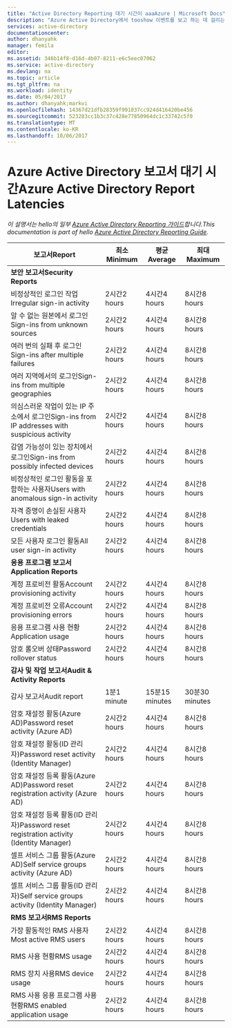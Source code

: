 ```yaml
---
title: "Active Directory Reporting 대기 시간이 aaaAzure | Microsoft Docs"
description: "Azure Active Directory에서 tooshow 이벤트를 보고 하는 데 걸리는 시간"
services: active-directory
documentationcenter: 
author: dhanyahk
manager: femila
editor: 
ms.assetid: 346b14f8-d16d-4b07-8211-e6c5eec07062
ms.service: active-directory
ms.devlang: na
ms.topic: article
ms.tgt_pltfrm: na
ms.workload: identity
ms.date: 05/04/2017
ms.author: dhanyahk;markvi
ms.openlocfilehash: 14367d21dfb28359f991037cc924d416420be456
ms.sourcegitcommit: 523283cc1b3c37c428e77850964dc1c33742c5f0
ms.translationtype: MT
ms.contentlocale: ko-KR
ms.lasthandoff: 10/06/2017
---
```

# <a name="azure-active-directory-report-latencies"></a><span data-ttu-id="9f372-103">Azure Active Directory 보고서 대기 시간</span><span class="sxs-lookup"><span data-stu-id="9f372-103">Azure Active Directory Report Latencies</span></span>
<span data-ttu-id="9f372-104">*이 설명서는 hello의 일부 [Azure Active Directory Reporting 가이드](active-directory-reporting-guide.md)합니다.*</span><span class="sxs-lookup"><span data-stu-id="9f372-104">*This documentation is part of hello [Azure Active Directory Reporting Guide](active-directory-reporting-guide.md).*</span></span>

| <span data-ttu-id="9f372-105">보고서</span><span class="sxs-lookup"><span data-stu-id="9f372-105">Report</span></span> | <span data-ttu-id="9f372-106">최소</span><span class="sxs-lookup"><span data-stu-id="9f372-106">Minimum</span></span> | <span data-ttu-id="9f372-107">평균</span><span class="sxs-lookup"><span data-stu-id="9f372-107">Average</span></span> | <span data-ttu-id="9f372-108">최대</span><span class="sxs-lookup"><span data-stu-id="9f372-108">Maximum</span></span> |
| --- | --- | --- | --- |
| <span data-ttu-id="9f372-109">**보안 보고서**</span><span class="sxs-lookup"><span data-stu-id="9f372-109">**Security Reports**</span></span> | | | |
| <span data-ttu-id="9f372-110">비정상적인 로그인 작업</span><span class="sxs-lookup"><span data-stu-id="9f372-110">Irregular sign-in activity</span></span> |<span data-ttu-id="9f372-111">2시간</span><span class="sxs-lookup"><span data-stu-id="9f372-111">2 hours</span></span> |<span data-ttu-id="9f372-112">4시간</span><span class="sxs-lookup"><span data-stu-id="9f372-112">4 hours</span></span> |<span data-ttu-id="9f372-113">8시간</span><span class="sxs-lookup"><span data-stu-id="9f372-113">8 hours</span></span> |
| <span data-ttu-id="9f372-114">알 수 없는 원본에서 로그인</span><span class="sxs-lookup"><span data-stu-id="9f372-114">Sign-ins from unknown sources</span></span> |<span data-ttu-id="9f372-115">2시간</span><span class="sxs-lookup"><span data-stu-id="9f372-115">2 hours</span></span> |<span data-ttu-id="9f372-116">4시간</span><span class="sxs-lookup"><span data-stu-id="9f372-116">4 hours</span></span> |<span data-ttu-id="9f372-117">8시간</span><span class="sxs-lookup"><span data-stu-id="9f372-117">8 hours</span></span> |
| <span data-ttu-id="9f372-118">여러 번의 실패 후 로그인</span><span class="sxs-lookup"><span data-stu-id="9f372-118">Sign-ins after multiple failures</span></span> |<span data-ttu-id="9f372-119">2시간</span><span class="sxs-lookup"><span data-stu-id="9f372-119">2 hours</span></span> |<span data-ttu-id="9f372-120">4시간</span><span class="sxs-lookup"><span data-stu-id="9f372-120">4 hours</span></span> |<span data-ttu-id="9f372-121">8시간</span><span class="sxs-lookup"><span data-stu-id="9f372-121">8 hours</span></span> |
| <span data-ttu-id="9f372-122">여러 지역에서의 로그인</span><span class="sxs-lookup"><span data-stu-id="9f372-122">Sign-ins from multiple geographies</span></span> |<span data-ttu-id="9f372-123">2시간</span><span class="sxs-lookup"><span data-stu-id="9f372-123">2 hours</span></span> |<span data-ttu-id="9f372-124">4시간</span><span class="sxs-lookup"><span data-stu-id="9f372-124">4 hours</span></span> |<span data-ttu-id="9f372-125">8시간</span><span class="sxs-lookup"><span data-stu-id="9f372-125">8 hours</span></span> |
| <span data-ttu-id="9f372-126">의심스러운 작업이 있는 IP 주소에서 로그인</span><span class="sxs-lookup"><span data-stu-id="9f372-126">Sign-ins from IP addresses with suspicious activity</span></span> |<span data-ttu-id="9f372-127">2시간</span><span class="sxs-lookup"><span data-stu-id="9f372-127">2 hours</span></span> |<span data-ttu-id="9f372-128">4시간</span><span class="sxs-lookup"><span data-stu-id="9f372-128">4 hours</span></span> |<span data-ttu-id="9f372-129">8시간</span><span class="sxs-lookup"><span data-stu-id="9f372-129">8 hours</span></span> |
| <span data-ttu-id="9f372-130">감염 가능성이 있는 장치에서 로그인</span><span class="sxs-lookup"><span data-stu-id="9f372-130">Sign-ins from possibly infected devices</span></span> |<span data-ttu-id="9f372-131">2시간</span><span class="sxs-lookup"><span data-stu-id="9f372-131">2 hours</span></span> |<span data-ttu-id="9f372-132">4시간</span><span class="sxs-lookup"><span data-stu-id="9f372-132">4 hours</span></span> |<span data-ttu-id="9f372-133">8시간</span><span class="sxs-lookup"><span data-stu-id="9f372-133">8 hours</span></span> |
| <span data-ttu-id="9f372-134">비정상적인 로그인 활동을 포함하는 사용자</span><span class="sxs-lookup"><span data-stu-id="9f372-134">Users with anomalous sign-in activity</span></span> |<span data-ttu-id="9f372-135">2시간</span><span class="sxs-lookup"><span data-stu-id="9f372-135">2 hours</span></span> |<span data-ttu-id="9f372-136">4시간</span><span class="sxs-lookup"><span data-stu-id="9f372-136">4 hours</span></span> |<span data-ttu-id="9f372-137">8시간</span><span class="sxs-lookup"><span data-stu-id="9f372-137">8 hours</span></span> |
| <span data-ttu-id="9f372-138">자격 증명이 손실된 사용자</span><span class="sxs-lookup"><span data-stu-id="9f372-138">Users with leaked credentials</span></span> |<span data-ttu-id="9f372-139">2시간</span><span class="sxs-lookup"><span data-stu-id="9f372-139">2 hours</span></span> |<span data-ttu-id="9f372-140">4시간</span><span class="sxs-lookup"><span data-stu-id="9f372-140">4 hours</span></span> |<span data-ttu-id="9f372-141">8시간</span><span class="sxs-lookup"><span data-stu-id="9f372-141">8 hours</span></span> |
| <span data-ttu-id="9f372-142">모든 사용자 로그인 활동</span><span class="sxs-lookup"><span data-stu-id="9f372-142">All user sign-in activity</span></span> |<span data-ttu-id="9f372-143">2시간</span><span class="sxs-lookup"><span data-stu-id="9f372-143">2 hours</span></span> |<span data-ttu-id="9f372-144">4시간</span><span class="sxs-lookup"><span data-stu-id="9f372-144">4 hours</span></span> |<span data-ttu-id="9f372-145">8시간</span><span class="sxs-lookup"><span data-stu-id="9f372-145">8 hours</span></span> |
| <span data-ttu-id="9f372-146">**응용 프로그램 보고서**</span><span class="sxs-lookup"><span data-stu-id="9f372-146">**Application Reports**</span></span> | | | |
| <span data-ttu-id="9f372-147">계정 프로비전 활동</span><span class="sxs-lookup"><span data-stu-id="9f372-147">Account provisioning activity</span></span> |<span data-ttu-id="9f372-148">2시간</span><span class="sxs-lookup"><span data-stu-id="9f372-148">2 hours</span></span> |<span data-ttu-id="9f372-149">4시간</span><span class="sxs-lookup"><span data-stu-id="9f372-149">4 hours</span></span> |<span data-ttu-id="9f372-150">8시간</span><span class="sxs-lookup"><span data-stu-id="9f372-150">8 hours</span></span> |
| <span data-ttu-id="9f372-151">계정 프로비전 오류</span><span class="sxs-lookup"><span data-stu-id="9f372-151">Account provisioning errors</span></span> |<span data-ttu-id="9f372-152">2시간</span><span class="sxs-lookup"><span data-stu-id="9f372-152">2 hours</span></span> |<span data-ttu-id="9f372-153">4시간</span><span class="sxs-lookup"><span data-stu-id="9f372-153">4 hours</span></span> |<span data-ttu-id="9f372-154">8시간</span><span class="sxs-lookup"><span data-stu-id="9f372-154">8 hours</span></span> |
| <span data-ttu-id="9f372-155">응용 프로그램 사용 현황</span><span class="sxs-lookup"><span data-stu-id="9f372-155">Application usage</span></span> |<span data-ttu-id="9f372-156">2시간</span><span class="sxs-lookup"><span data-stu-id="9f372-156">2 hours</span></span> |<span data-ttu-id="9f372-157">4시간</span><span class="sxs-lookup"><span data-stu-id="9f372-157">4 hours</span></span> |<span data-ttu-id="9f372-158">8시간</span><span class="sxs-lookup"><span data-stu-id="9f372-158">8 hours</span></span> |
| <span data-ttu-id="9f372-159">암호 롤오버 상태</span><span class="sxs-lookup"><span data-stu-id="9f372-159">Password rollover status</span></span> |<span data-ttu-id="9f372-160">2시간</span><span class="sxs-lookup"><span data-stu-id="9f372-160">2 hours</span></span> |<span data-ttu-id="9f372-161">4시간</span><span class="sxs-lookup"><span data-stu-id="9f372-161">4 hours</span></span> |<span data-ttu-id="9f372-162">8시간</span><span class="sxs-lookup"><span data-stu-id="9f372-162">8 hours</span></span> |
| <span data-ttu-id="9f372-163">**감사 및 작업 보고서**</span><span class="sxs-lookup"><span data-stu-id="9f372-163">**Audit & Activity Reports**</span></span> | | | |
| <span data-ttu-id="9f372-164">감사 보고서</span><span class="sxs-lookup"><span data-stu-id="9f372-164">Audit report</span></span> |<span data-ttu-id="9f372-165">1분</span><span class="sxs-lookup"><span data-stu-id="9f372-165">1 minute</span></span> |<span data-ttu-id="9f372-166">15분</span><span class="sxs-lookup"><span data-stu-id="9f372-166">15 minutes</span></span> |<span data-ttu-id="9f372-167">30분</span><span class="sxs-lookup"><span data-stu-id="9f372-167">30 minutes</span></span> |
| <span data-ttu-id="9f372-168">암호 재설정 활동(Azure AD)</span><span class="sxs-lookup"><span data-stu-id="9f372-168">Password reset activity (Azure AD)</span></span> |<span data-ttu-id="9f372-169">2시간</span><span class="sxs-lookup"><span data-stu-id="9f372-169">2 hours</span></span> |<span data-ttu-id="9f372-170">4시간</span><span class="sxs-lookup"><span data-stu-id="9f372-170">4 hours</span></span> |<span data-ttu-id="9f372-171">8시간</span><span class="sxs-lookup"><span data-stu-id="9f372-171">8 hours</span></span> |
| <span data-ttu-id="9f372-172">암호 재설정 활동(ID 관리자)</span><span class="sxs-lookup"><span data-stu-id="9f372-172">Password reset activity (Identity Manager)</span></span> |<span data-ttu-id="9f372-173">2시간</span><span class="sxs-lookup"><span data-stu-id="9f372-173">2 hours</span></span> |<span data-ttu-id="9f372-174">4시간</span><span class="sxs-lookup"><span data-stu-id="9f372-174">4 hours</span></span> |<span data-ttu-id="9f372-175">8시간</span><span class="sxs-lookup"><span data-stu-id="9f372-175">8 hours</span></span> |
| <span data-ttu-id="9f372-176">암호 재설정 등록 활동(Azure AD)</span><span class="sxs-lookup"><span data-stu-id="9f372-176">Password reset registration activity (Azure AD)</span></span> |<span data-ttu-id="9f372-177">2시간</span><span class="sxs-lookup"><span data-stu-id="9f372-177">2 hours</span></span> |<span data-ttu-id="9f372-178">4시간</span><span class="sxs-lookup"><span data-stu-id="9f372-178">4 hours</span></span> |<span data-ttu-id="9f372-179">8시간</span><span class="sxs-lookup"><span data-stu-id="9f372-179">8 hours</span></span> |
| <span data-ttu-id="9f372-180">암호 재설정 등록 활동(ID 관리자)</span><span class="sxs-lookup"><span data-stu-id="9f372-180">Password reset registration activity (Identity Manager)</span></span> |<span data-ttu-id="9f372-181">2시간</span><span class="sxs-lookup"><span data-stu-id="9f372-181">2 hours</span></span> |<span data-ttu-id="9f372-182">4시간</span><span class="sxs-lookup"><span data-stu-id="9f372-182">4 hours</span></span> |<span data-ttu-id="9f372-183">8시간</span><span class="sxs-lookup"><span data-stu-id="9f372-183">8 hours</span></span> |
| <span data-ttu-id="9f372-184">셀프 서비스 그룹 활동(Azure AD)</span><span class="sxs-lookup"><span data-stu-id="9f372-184">Self service groups activity (Azure AD)</span></span> |<span data-ttu-id="9f372-185">2시간</span><span class="sxs-lookup"><span data-stu-id="9f372-185">2 hours</span></span> |<span data-ttu-id="9f372-186">4시간</span><span class="sxs-lookup"><span data-stu-id="9f372-186">4 hours</span></span> |<span data-ttu-id="9f372-187">8시간</span><span class="sxs-lookup"><span data-stu-id="9f372-187">8 hours</span></span> |
| <span data-ttu-id="9f372-188">셀프 서비스 그룹 활동(ID 관리자)</span><span class="sxs-lookup"><span data-stu-id="9f372-188">Self service groups activity (Identity Manager)</span></span> |<span data-ttu-id="9f372-189">2시간</span><span class="sxs-lookup"><span data-stu-id="9f372-189">2 hours</span></span> |<span data-ttu-id="9f372-190">4시간</span><span class="sxs-lookup"><span data-stu-id="9f372-190">4 hours</span></span> |<span data-ttu-id="9f372-191">8시간</span><span class="sxs-lookup"><span data-stu-id="9f372-191">8 hours</span></span> |
| <span data-ttu-id="9f372-192">**RMS 보고서**</span><span class="sxs-lookup"><span data-stu-id="9f372-192">**RMS Reports**</span></span> | | | |
| <span data-ttu-id="9f372-193">가장 활동적인 RMS 사용자</span><span class="sxs-lookup"><span data-stu-id="9f372-193">Most active RMS users</span></span> |<span data-ttu-id="9f372-194">2시간</span><span class="sxs-lookup"><span data-stu-id="9f372-194">2 hours</span></span> |<span data-ttu-id="9f372-195">4시간</span><span class="sxs-lookup"><span data-stu-id="9f372-195">4 hours</span></span> |<span data-ttu-id="9f372-196">8시간</span><span class="sxs-lookup"><span data-stu-id="9f372-196">8 hours</span></span> |
| <span data-ttu-id="9f372-197">RMS 사용 현황</span><span class="sxs-lookup"><span data-stu-id="9f372-197">RMS usage</span></span> |<span data-ttu-id="9f372-198">2시간</span><span class="sxs-lookup"><span data-stu-id="9f372-198">2 hours</span></span> |<span data-ttu-id="9f372-199">4시간</span><span class="sxs-lookup"><span data-stu-id="9f372-199">4 hours</span></span> |<span data-ttu-id="9f372-200">8시간</span><span class="sxs-lookup"><span data-stu-id="9f372-200">8 hours</span></span> |
| <span data-ttu-id="9f372-201">RMS 장치 사용</span><span class="sxs-lookup"><span data-stu-id="9f372-201">RMS device usage</span></span> |<span data-ttu-id="9f372-202">2시간</span><span class="sxs-lookup"><span data-stu-id="9f372-202">2 hours</span></span> |<span data-ttu-id="9f372-203">4시간</span><span class="sxs-lookup"><span data-stu-id="9f372-203">4 hours</span></span> |<span data-ttu-id="9f372-204">8시간</span><span class="sxs-lookup"><span data-stu-id="9f372-204">8 hours</span></span> |
| <span data-ttu-id="9f372-205">RMS 사용 응용 프로그램 사용 현황</span><span class="sxs-lookup"><span data-stu-id="9f372-205">RMS enabled application usage</span></span> |<span data-ttu-id="9f372-206">2시간</span><span class="sxs-lookup"><span data-stu-id="9f372-206">2 hours</span></span> |<span data-ttu-id="9f372-207">4시간</span><span class="sxs-lookup"><span data-stu-id="9f372-207">4 hours</span></span> |<span data-ttu-id="9f372-208">8시간</span><span class="sxs-lookup"><span data-stu-id="9f372-208">8 hours</span></span> |

